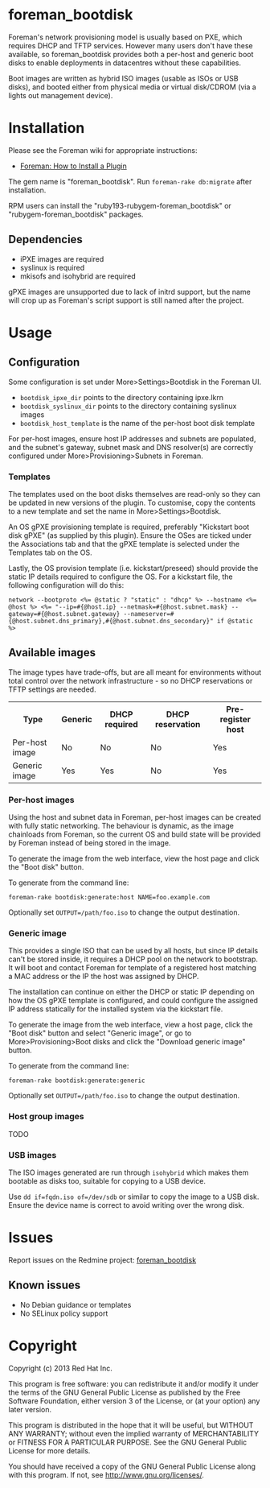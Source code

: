 # foreman_bootdisk

Foreman's network provisioning model is usually based on PXE, which requires
DHCP and TFTP services.  However many users don't have these available, so
foreman_bootdisk provides both a per-host and generic boot disks to enable
deployments in datacentres without these capabilities.

Boot images are written as hybrid ISO images (usable as ISOs or USB disks),
and booted either from physical media or virtual disk/CDROM (via a lights out
management device).

# Installation

Please see the Foreman wiki for appropriate instructions:

* [Foreman: How to Install a Plugin](http://projects.theforeman.org/projects/foreman/wiki/How_to_Install_a_Plugin)

The gem name is "foreman_bootdisk".  Run `foreman-rake db:migrate` after
installation.

RPM users can install the "ruby193-rubygem-foreman_bootdisk" or
"rubygem-foreman_bootdisk" packages.

## Dependencies

* iPXE images are required
* syslinux is required
* mkisofs and isohybrid are required

gPXE images are unsupported due to lack of initrd support, but the name will
crop up as Foreman's script support is still named after the project.

# Usage

## Configuration

Some configuration is set under More>Settings>Bootdisk in the Foreman UI.

* `bootdisk_ipxe_dir` points to the directory containing ipxe.lkrn
* `bootdisk_syslinux_dir` points to the directory containing syslinux images
* `bootdisk_host_template` is the name of the per-host boot disk template

For per-host images, ensure host IP addresses and subnets are populated, and
the subnet's gateway, subnet mask and DNS resolver(s) are correctly configured
under More>Provisioning>Subnets in Foreman.

### Templates

The templates used on the boot disks themselves are read-only so they can be
updated in new versions of the plugin.  To customise, copy the contents to a
new template and set the name in More>Settings>Bootdisk.

An OS gPXE provisioning template is required, preferably "Kickstart boot disk
gPXE" (as supplied by this plugin).  Ensure the OSes are ticked under the
Associations tab and that the gPXE template is selected under the Templates tab
on the OS.

Lastly, the OS provision template (i.e. kickstart/preseed) should provide the
static IP details required to configure the OS.  For a kickstart file, the
following configuration will do this:

    network --bootproto <%= @static ? "static" : "dhcp" %> --hostname <%= @host %> <%= "--ip=#{@host.ip} --netmask=#{@host.subnet.mask} --gateway=#{@host.subnet.gateway} --nameserver=#{@host.subnet.dns_primary},#{@host.subnet.dns_secondary}" if @static %>

## Available images

The image types have trade-offs, but are all meant for environments without
total control over the network infrastructure - so no DHCP reservations or
TFTP settings are needed.

<table>
  <tr>
    <th>Type</th>
    <th>Generic</th>
    <th>DHCP required</th>
    <th>DHCP reservation</th>
    <th>Pre-register host</th>
  </tr>
  <tr>
    <td>Per-host image</td>
    <td>No</td>
    <td>No</td>
    <td>No</td>
    <td>Yes</td>
  </tr>
  <tr>
    <td>Generic image</td>
    <td>Yes</td>
    <td>Yes</td>
    <td>No</td>
    <td>Yes</td>
  </tr>
</table>

### Per-host images

Using the host and subnet data in Foreman, per-host images can be created with
fully static networking.  The behaviour is dynamic, as the image chainloads
from Foreman, so the current OS and build state will be provided by Foreman
instead of being stored in the image.

To generate the image from the web interface, view the host page and click the
"Boot disk" button.

To generate from the command line:

    foreman-rake bootdisk:generate:host NAME=foo.example.com

Optionally set `OUTPUT=/path/foo.iso` to change the output destination.

### Generic image

This provides a single ISO that can be used by all hosts, but since IP details
can't be stored inside, it requires a DHCP pool on the network to bootstrap.
It will boot and contact Foreman for template of a registered host matching a
MAC address or the IP the host was assigned by DHCP.

The installation can continue on either the DHCP or static IP depending on how
the OS gPXE template is configured, and could configure the assigned IP
address statically for the installed system via the kickstart file.

To generate the image from the web interface, view a host page, click the
"Boot disk" button and select "Generic image", or go to More>Provisioning>Boot
disks and click the "Download generic image" button.

To generate from the command line:

    foreman-rake bootdisk:generate:generic

Optionally set `OUTPUT=/path/foo.iso` to change the output destination.

### Host group images

TODO

### USB images

The ISO images generated are run through `isohybrid` which makes them bootable
as disks too, suitable for copying to a USB device.

Use `dd if=fqdn.iso of=/dev/sdb` or similar to copy the image to a USB disk.
Ensure the device name is correct to avoid writing over the wrong disk.

# Issues

Report issues on the Redmine project: [foreman_bootdisk](http://projects.theforeman.org/projects/bootdisk/issues/new)

## Known issues

* No Debian guidance or templates
* No SELinux policy support

# Copyright

Copyright (c) 2013 Red Hat Inc.

This program is free software: you can redistribute it and/or modify
it under the terms of the GNU General Public License as published by
the Free Software Foundation, either version 3 of the License, or
(at your option) any later version.

This program is distributed in the hope that it will be useful,
but WITHOUT ANY WARRANTY; without even the implied warranty of
MERCHANTABILITY or FITNESS FOR A PARTICULAR PURPOSE.  See the
GNU General Public License for more details.

You should have received a copy of the GNU General Public License
along with this program.  If not, see <http://www.gnu.org/licenses/>.
